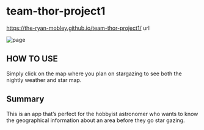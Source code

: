 # team-thor-project1
https://the-ryan-mobley.github.io/team-thor-project1/ url

![page](https://drive.google.com/uc?export=view&id=1eTvR-BUsXixx136l--jjKXPlKcEYVuOg)

## HOW TO USE

Simply click on the map where you plan on stargazing to see both the nightly weather and star map.


## Summary
This is an app that’s perfect for the hobbyist astronomer who wants to know the geographical information about an area before they go star gazing.

